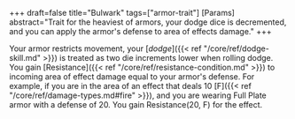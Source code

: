 +++
draft=false
title="Bulwark"
tags=["armor-trait"]
[Params]
  abstract="Trait for the heaviest of armors, your dodge dice is decremented, and you can apply the armor's defense to area of effects damage."
+++

Your armor restricts movement, your [*dodge*]({{< ref "/core/ref/dodge-skill.md" >}}) is treated as two die increments lower when rolling dodge. You gain [Resistance]({{< ref "/core/ref/resistance-condition.md" >}}) to incoming area of effect damage equal to your armor's defense. For example, if you are in the area of an effect that deals 10 [F]({{< ref "/core/ref/damage-types.md#fire" >}}), and you are wearing Full Plate armor with a defense of 20. You gain Resistance(20, F) for the effect.

